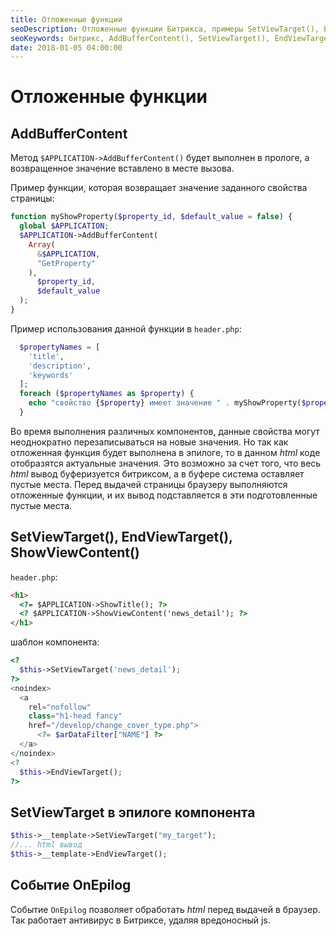 ```yaml
---
title: Отложенные функции
seoDescription: Отложенные функции Битрикса, примеры SetViewTarget(), EndViewTarget(). Обработка вывода с помощью события OnEpilog.
seoKeywords: битрикс, AddBufferContent(), SetViewTarget(), EndViewTarget(), ShowViewContent(), OnEpilog
date: 2018-01-05 04:00:00
---
```

# Отложенные функции

## AddBufferContent

Метод `$APPLICATION->AddBufferContent()` будет выполнен в прологе, а возвращенное значение вставлено в месте вызова.

Пример функции, которая возвращает значение заданного свойства страницы:

```php
function myShowProperty($property_id, $default_value = false) {
  global $APPLICATION;
  $APPLICATION->AddBufferContent(
    Array(
      &$APPLICATION,
      "GetProperty"
    ), 
      $property_id, 
      $default_value
  );
}
```

Пример использования данной функции в `header.php`:

```php
  $propertyNames = [
    'title',
    'description',
    'keywords'
  ];
  foreach ($propertyNames as $property) {
    echo "свойство {$property} имеет значение " . myShowProperty($property);
  }
```

Во время выполнения различных компонентов, данные свойства могут неоднократно перезаписываться на новые значения. Но так как отложенная функция будет выполнена в эпилоге, то в данном *html* коде отобразятся актуальные значения. Это возможно за счет того, что весь *html* вывод буферизуется битриксом, а в буфере система оставляет пустые места. Перед выдачей страницы браузеру выполняются отложенные функции, и их вывод подставляется в эти подготовленные пустые места.

## SetViewTarget(), EndViewTarget(), ShowViewContent()

`header.php`:

```html
<h1>
  <?= $APPLICATION->ShowTitle(); ?>
  <? $APPLICATION->ShowViewContent('news_detail'); ?>
</h1>
```

шаблон компонента:

```php
<?
  $this->SetViewTarget('news_detail');
?>
<noindex>
  <a 
    rel="nofollow" 
    class="h1-head fancy" 
    href="/develop/change_cover_type.php">
      <?= $arDataFilter["NAME"] ?>
  </a>
</noindex>
<?
  $this->EndViewTarget();
?>
```

## SetViewTarget в эпилоге компонента

```php
$this->__template->SetViewTarget("my_target");
//... html вывод 
$this->__template->EndViewTarget(); 
```

## Событие OnEpilog

Событие `OnEpilog` позволяет обработать *html* перед выдачей в браузер. Так работает антивирус в Битриксе, удаляя вредоносный js.